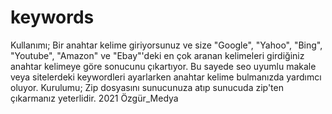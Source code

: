 # keywords
Kullanımı;
Bir anahtar kelime giriyorsunuz ve size "Google", "Yahoo", "Bing", "Youtube", "Amazon" ve  "Ebay"'deki en çok aranan kelimeleri girdiğiniz anahtar kelimeye göre sonucunu çıkartıyor. Bu sayede seo uyumlu makale veya sitelerdeki keywordleri ayarlarken anahtar kelime bulmanızda yardımcı oluyor.
Kurulumu;
Zip dosyasını sunucunuza atıp sunucuda zip'ten çıkarmanız yeterlidir.
2021 Özgür_Medya
